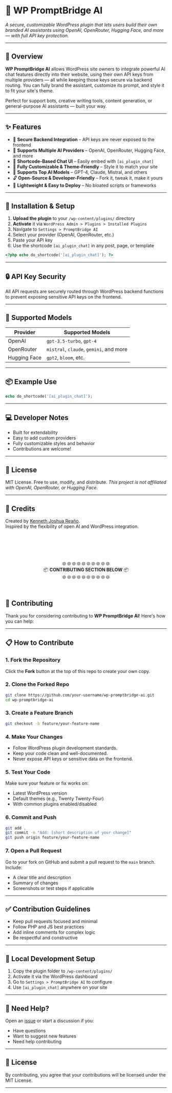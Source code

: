 
# 🚀 WP PromptBridge AI  
*A secure, customizable WordPress plugin that lets users build their own branded AI assistants using OpenAI, OpenRouter, Hugging Face, and more — with full API key protection.*

---

## 🧩 Overview  
**WP PromptBridge AI** allows WordPress site owners to integrate powerful AI chat features directly into their website, using their own API keys from multiple providers — all while keeping those keys secure via backend routing. You can fully brand the assistant, customize its prompt, and style it to fit your site's theme.

Perfect for support bots, creative writing tools, content generation, or general-purpose AI assistants — built your way.

---

## ✨ Features

- 🔐 **Secure Backend Integration** – API keys are never exposed to the frontend  
- 🔑 **Supports Multiple AI Providers** – OpenAI, OpenRouter, Hugging Face, and more  
- 💬 **Shortcode-Based Chat UI** – Easily embed with `[ai_plugin_chat]`  
- 🎨 **Fully Customizable & Theme-Friendly** – Style it to match your site  
- 🧠 **Supports Top AI Models** – GPT-4, Claude, Mistral, and others  
- 🔓 **Open-Source & Developer-Friendly** – Fork it, tweak it, make it yours  
- 🔧 **Lightweight & Easy to Deploy** – No bloated scripts or frameworks  

---

## 🔧 Installation & Setup

1. **Upload the plugin** to your `/wp-content/plugins/` directory  
2. **Activate** it via `WordPress Admin > Plugins > Installed Plugins`  
3. Navigate to `Settings > PromptBridge AI`  
4. Select your provider (OpenAI, OpenRouter, etc.)  
5. Paste your API key  
6. Use the shortcode `[ai_plugin_chat]` in any post, page, or template

```php
<?php echo do_shortcode('[ai_plugin_chat]'); ?>
````

---

## 🔒 API Key Security

All API requests are securely routed through WordPress backend functions to prevent exposing sensitive API keys on the frontend.

---

## 🤖 Supported Models

| Provider     | Supported Models                        |
| ------------ | --------------------------------------- |
| OpenAI       | `gpt-3.5-turbo`, `gpt-4`                |
| OpenRouter   | `mistral`, `claude`, `gemini`, and more |
| Hugging Face | `gpt2`, `bloom`, etc.                   |

---

## 📦 Example Use

```php
echo do_shortcode('[ai_plugin_chat]');
```

---

## 💻 Developer Notes

* Built for extendability
* Easy to add custom providers
* Fully customizable styles and behavior
* Contributions are welcome!

---

## 📄 License

MIT License.
Free to use, modify, and distribute.
*This project is not affiliated with OpenAI, OpenRouter, or Hugging Face.*

---


## 🙌 Credits

Created by [Kenneth Joshua Reaño](https://github.com/gioshwua).  
Inspired by the flexibility of open AI and WordPress integration.<br><br><br><br><br><br>



<div align="center">

🌐 🌐 🌐 🌐 🌐 🌐 🌐 🌐 🌐 🌐  
📦 **CONTRIBUTING SECTION BELOW** 📦  
🌐 🌐 🌐 🌐 🌐 🌐 🌐 🌐 🌐 🌐  

</div>
<br>


## 🤝 Contributing


Thank you for considering contributing to **WP PromptBridge AI**! Here's how you can help:

---

## 📋 How to Contribute

### 1. **Fork the Repository**

Click the **Fork** button at the top of this repo to create your own copy.

### 2. **Clone the Forked Repo**

```bash
git clone https://github.com/your-username/wp-promptbridge-ai.git
cd wp-promptbridge-ai
```

### 3. **Create a Feature Branch**

```bash
git checkout -b feature/your-feature-name
```

### 4. **Make Your Changes**

* Follow WordPress plugin development standards.
* Keep your code clean and well-documented.
* Never expose API keys or sensitive data on the frontend.

### 5. **Test Your Code**

Make sure your feature or fix works on:

* Latest WordPress version
* Default themes (e.g., Twenty Twenty-Four)
* With common plugins enabled/disabled

### 6. **Commit and Push**

```bash
git add .
git commit -m "Add: [short description of your change]"
git push origin feature/your-feature-name
```

### 7. **Open a Pull Request**

Go to your fork on GitHub and submit a pull request to the `main` branch. Include:

* A clear title and description
* Summary of changes
* Screenshots or test steps if applicable

---

## ✅ Contribution Guidelines

* Keep pull requests focused and minimal
* Follow PHP and JS best practices
* Add inline comments for complex logic
* Be respectful and constructive

---

## 🧪 Local Development Setup

1. Copy the plugin folder to `/wp-content/plugins/`
2. Activate it via the WordPress dashboard
3. Go to `Settings > PromptBridge AI` to configure
4. Use `[ai_plugin_chat]` anywhere on your site

---

## 🙋 Need Help?

Open an [issue](https://github.com/yourgithub/wp-promptbridge-ai/issues) or start a discussion if you:

* Have questions
* Want to suggest new features
* Need help contributing

---

## 📜 License

By contributing, you agree that your contributions will be licensed under the MIT License.

---
